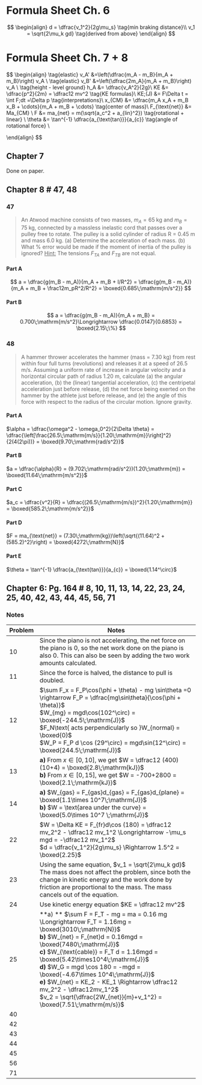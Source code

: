 # Formula Sheet Ch. 6

$$
\begin{align}
d = \dfrac{v_1^2}{2g\mu_s} \tag{min braking distance}\\
v_1 = \sqrt{2\mu_k gd} \tag{derived from above}
\end{align}
$$

# Formula Sheet Ch. 7 + 8

$$
\begin{align}
\tag{elastic}
v_A' &=\left(\dfrac{m_A - m_B}{m_A + m_B}\right) v_A \\
\tag{elastic}
v_B' &=\left(\dfrac{2m_A}{m_A + m_B}\right) v_A \\
\tag{height - level ground}
h_A &= \dfrac{v_A^2}{2g}\\
KE &= \dfrac{p^2}{2m} = \dfrac12 mv^2 \tag{KE formulas}\\
KE\;(J) &= F\Delta t = \int F\;dt =\Delta p \tag{interpretations}\\
x_{CM} &= \dfrac{m_A x_A + m_B x_B + \cdots}{m_A + m_B + \cdots} \tag{center of mass}\\
F_{\text{net}} &= Ma_{CM} \\
F &= ma_{net} = m(\sqrt{a_c^2 + a_{lin}^2}) \tag{rotational + linear} \\
\theta &= \tan^{-1} \dfrac{a_{\text{tan}}}{a_{c}} \tag{angle of rotational force} \\

\end{align}
$$

## Chapter 7

Done on paper.

## Chapter 8 # 47, 48

### 47

>  An Atwood machine consists of two masses, $m_A = 65\;\mathrm{kg}$ and $m_B = 75\;\mathrm{kg}$, connected by a massless inelastic cord that passes over a pulley free to rotate. The pulley is a solid cylinder of radius R = 0.45 m and mass 6.0 kg. (a) Determine the acceleration of each mass. (b) What % error would be made if the moment of inertia of the pulley is ignored? <u>Hint:</u> The tensions $F_{TA}$ and $F_{TB}$ are not equal.

#### Part A

$$
a = \dfrac{g(m_B - m_A)}{m_A + m_B + I/R^2} = \dfrac{g(m_B - m_A)}{m_A + m_B + \frac12m_pR^2/R^2} = \boxed{0.685\;\mathrm{m/s^2}}
$$

#### Part B

$$
a = \dfrac{g(m_B - m_A)}{m_A + m_B} = 0.700\;\mathrm{m/s^2}\Longrightarrow \dfrac{0.0147}{0.6853} = \boxed{2.15\;\%}
$$

### 48

> A hammer thrower accelerates the hammer (mass = 7.30 kg) from rest within four full turns (revolutions) and releases it at a speed of 26.5 m/s. Assuming a uniform rate of increase in angular velocity and a horizontal circular path of radius 1.20 m, calculate (a) the angular acceleration, (b) the (linear) tangential acceleration, (c) the centripetal acceleration just before release, (d) the net force being exerted on the hammer by the athlete just before release, and (e) the angle of this force with respect to the radius of the circular motion. Ignore gravity.

#### Part A

$\alpha = \dfrac{\omega^2 - \omega_0^2}{2\Delta \theta} = \dfrac{\left[\frac{26.5\;\mathrm{m/s}}{1.20\;\mathrm{m}}\right]^2}{2(4(2\pi))} = \boxed{9.70\;\mathrm{rad/s^2}}$

#### Part B

$a = \dfrac{\alpha}{R} = (9.702\;\mathrm{rad/s^2})(1.20\;\mathrm{m}) = \boxed{11.64\;\mathrm{m/s^2}}$

#### Part C

$a_c = \dfrac{v^2}{R} = \dfrac{(26.5\;\mathrm{m/s})^2}{1.20\;\mathrm{m}} = \boxed{585.2\;\mathrm{m/s^2}}$

#### Part D

$F = ma_{\text{net}} = (7.30\;\mathrm{kg})\left(\sqrt{(11.64)^2 + (585.2)^2}\right) =  \boxed{4272\;\mathrm{N}}$

#### Part E

$\theta = \tan^{-1} \dfrac{a_{\text{tan}}}{a_{c}} = \boxed{1.14^\circ}$

## Chapter 6: Pg. 164 # 8, 10, 11, 13, 14, 22, 23, 24, 25, 40, 42, 43, 44, 45, 56, 71

### Notes

| Problem | Notes                                                        |
| ------- | ------------------------------------------------------------ |
| 10      | Since the piano is not accelerating, the net force on the piano is 0, so the net work done on the piano is also 0. This can also be seen by adding the two work amounts calculated. |
| 11      | Since the force is halved, the distance to pull is doubled.  |
| 12      | $\sum F_x = F_P\cos(\phi + \theta) - mg \sin\theta =0 \rightarrow F_P = \dfrac{mg\sin\theta}{\cos(\phi + \theta)}$<br /> $W_{mg} = mgd\cos(102^\circ) = \boxed{-244.5\;\mathrm{J}}$<br />$F_N\text{ acts perpendicularly so }W_{normal} = \boxed{0}$<br />$W_P = F_P d \cos (29^\circ) = mgd\sin(12^\circ) = \boxed{244.5\;\mathrm{J}}$ |
| 13      | **a)** From $x \in [0,10]$, we get $W = \dfrac12 (400)(10+4) = \boxed{2.8\;\mathrm{kJ}}$<br />**b)** From $x\in [0,15]$, we get $W = -700+2800 = \boxed{2.1\;\mathrm{kJ}}$ |
| 14      | **a)** $W_{gas} = F_{gas}d_{gas} = F_{gas}d_{plane} = \boxed{1.1\times 10^7\;\mathrm{J}}$<br />**b)** $W = \text{area under the curve} = \boxed{5.0\times 10^7 \;\mathrm{J}}$ |
| 22      | $W = \Delta KE = F_{fr}d\cos (180) = \dfrac12 mv_2^2 - \dfrac12 mv_1^2 \Longrightarrow -\mu_s mgd = -\dfrac12 mv_1^2$<br />$d = \dfrac{v_1^2}{2g\mu_s} \Rightarrow 1.5^2 = \boxed{2.25}$ |
| 23      | Using the same equation, $v_1 = \sqrt{2\mu_k gd}$<br />The mass does not affect the problem, since both the change in kinetic energy and the work done by friction are proportional to the mass. The mass cancels out of the equation. |
| 24      | Use kinetic energy equation $KE = \dfrac12 mv^2$             |
| 25      | **a) ** $\sum F = F_T - mg = ma = 0.16 mg \Longrightarrow F_T = 1.16mg = \boxed{3010\;\mathrm{N}}$<br />**b)** $W_{net} = F_{net}d = 0.16mgd = \boxed{7480\;\mathrm{J}}$<br />**c)** $W_{\text{cable}} = F_T d = 1.16mgd = \boxed{5.42\times10^4\;\mathrm{J}}$<br />**d)** $W_G = mgd \cos 180 = -mgd = \boxed{-4.67\times 10^4\;\mathrm{J}}$<br />**e)** $W_{net} = KE_2 - KE_1 \Rightarrow \dfrac12 mv_2^2 - \dfrac12mv_1^2$ <br />$v_2 = \sqrt{\dfrac{2W_{net}}{m}+v_1^2} = \boxed{7.51\;\mathrm{m/s}}$ |
| 40      |                                                              |
| 42      |                                                              |
| 43      |                                                              |
| 44      |                                                              |
| 45      |                                                              |
| 56      |                                                              |
| 71      |                                                              |


